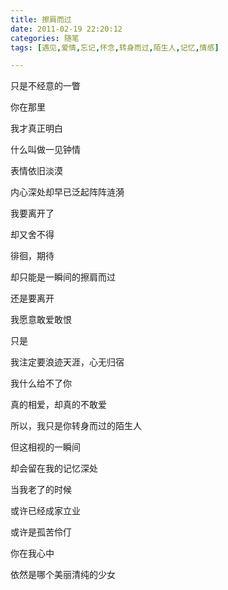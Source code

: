 ```yaml
---
title: 擦肩而过
date: 2011-02-19 22:20:12
categories: 随笔
tags: [遇见,爱情,忘记,怀念,转身而过,陌生人,记忆,情感]

---
```

只是不经意的一瞥

你在那里

我才真正明白

什么叫做一见钟情

表情依旧淡漠

内心深处却早已泛起阵阵涟漪

我要离开了

却又舍不得

徘徊，期待

却只能是一瞬间的擦肩而过

还是要离开

我愿意敢爱敢恨

只是

我注定要浪迹天涯，心无归宿

我什么给不了你

真的相爱，却真的不敢爱

所以，我只是你转身而过的陌生人

但这相视的一瞬间

却会留在我的记忆深处

当我老了的时候

或许已经成家立业

或许是孤苦伶仃

你在我心中

依然是哪个美丽清纯的少女